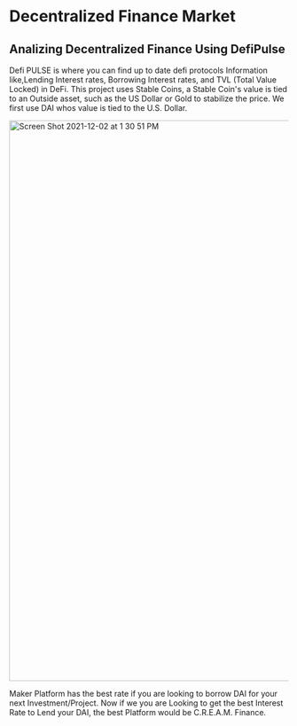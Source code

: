# Decentralized Finance Market

## Analizing Decentralized Finance Using DefiPulse

Defi PULSE is where you can find up to date defi protocols Information like,Lending Interest rates, Borrowing Interest rates, and TVL (Total Value Locked) in DeFi.
This project uses Stable Coins, a Stable Coin's value is tied to an Outside asset, such as the US Dollar or Gold to stabilize the price. We first use DAI whos value is tied to the U.S. Dollar.

<img width="1012" alt="Screen Shot 2021-12-02 at 1 30 51 PM" src="https://user-images.githubusercontent.com/81205562/144506296-24f8f28c-a622-490c-b182-8eda3fa800e7.png">

Maker Platform has the best rate if you are looking to borrow DAI for your next Investment/Project.
Now if we you are Looking to get the best Interest Rate to Lend your DAI, the best Platform would be C.R.E.A.M. Finance.
